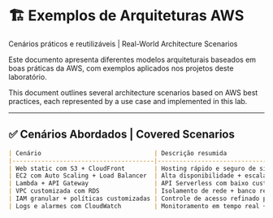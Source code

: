 # 🏗️ Exemplos de Arquiteturas AWS  
Cenários práticos e reutilizáveis | Real-World Architecture Scenarios

Este documento apresenta diferentes modelos arquiteturais baseados em boas práticas da AWS, com exemplos aplicados nos projetos deste laboratório.

This document outlines several architecture scenarios based on AWS best practices, each represented by a use case and implemented in this lab.

---

## ✅ Cenários Abordados | Covered Scenarios

```markdown
| Cenário                               | Descrição resumida                                             | Projeto Relacionado                          |
|---------------------------------------|----------------------------------------------------------------|----------------------------------------------|
| Web static com S3 + CloudFront        | Hosting rápido e seguro de site estático com cache global      | `projects/static_web_s3_cloudfront/`         |
| EC2 com Auto Scaling + Load Balancer  | Alta disponibilidade + escalabilidade horizontal               | `projects/ec2_nginx_auto_scale/`             |
| Lambda + API Gateway                  | API Serverless com baixo custo e alta performance              | `projects/lambda_api_gateway/`               |
| VPC customizada com RDS               | Isolamento de rede + banco relacional em sub-rede privada      | `projects/terraform_vpc_rds/`                |
| IAM granular + políticas customizadas | Controle de acesso refinado por função e recurso               | `projects/iam_roles_policies/`               |
| Logs e alarmes com CloudWatch         | Monitoramento em tempo real + alertas críticos                 | `projects/cloudwatch_logs_alerts/`           |
```
